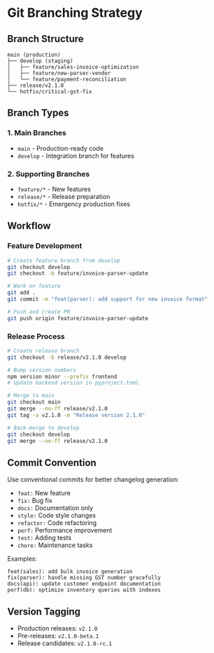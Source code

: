 # Git Branching Strategy

## Branch Structure

```
main (production)
├── develop (staging)
│   ├── feature/sales-invoice-optimization
│   ├── feature/new-parser-vendor
│   └── feature/payment-reconciliation
├── release/v2.1.0
└── hotfix/critical-gst-fix
```

## Branch Types

### 1. Main Branches
- `main` - Production-ready code
- `develop` - Integration branch for features

### 2. Supporting Branches
- `feature/*` - New features
- `release/*` - Release preparation
- `hotfix/*` - Emergency production fixes

## Workflow

### Feature Development
```bash
# Create feature branch from develop
git checkout develop
git checkout -b feature/invoice-parser-update

# Work on feature
git add .
git commit -m "feat(parser): add support for new invoice format"

# Push and create PR
git push origin feature/invoice-parser-update
```

### Release Process
```bash
# Create release branch
git checkout -b release/v2.1.0 develop

# Bump version numbers
npm version minor --prefix frontend
# Update backend version in pyproject.toml

# Merge to main
git checkout main
git merge --no-ff release/v2.1.0
git tag -a v2.1.0 -m "Release version 2.1.0"

# Back-merge to develop
git checkout develop
git merge --no-ff release/v2.1.0
```

## Commit Convention

Use conventional commits for better changelog generation:

- `feat:` New feature
- `fix:` Bug fix
- `docs:` Documentation only
- `style:` Code style changes
- `refactor:` Code refactoring
- `perf:` Performance improvement
- `test:` Adding tests
- `chore:` Maintenance tasks

Examples:
```
feat(sales): add bulk invoice generation
fix(parser): handle missing GST number gracefully
docs(api): update customer endpoint documentation
perf(db): optimize inventory queries with indexes
```

## Version Tagging

- Production releases: `v2.1.0`
- Pre-releases: `v2.1.0-beta.1`
- Release candidates: `v2.1.0-rc.1`
